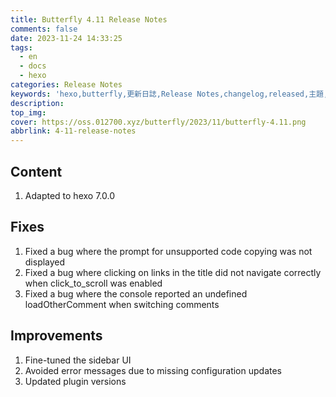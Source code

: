 ```yaml
---
title: Butterfly 4.11 Release Notes
comments: false
date: 2023-11-24 14:33:25
tags:
  - en
  - docs
  - hexo
categories: Release Notes
keywords: 'hexo,butterfly,更新日誌,Release Notes,changelog,released,主題,doc,教程,文件'
description:
top_img:
cover: https://oss.012700.xyz/butterfly/2023/11/butterfly-4.11.png
abbrlink: 4-11-release-notes
---
```


## Content
1. Adapted to hexo 7.0.0

## Fixes
1. Fixed a bug where the prompt for unsupported code copying was not displayed
2. Fixed a bug where clicking on links in the title did not navigate correctly when click_to_scroll was enabled
3. Fixed a bug where the console reported an undefined loadOtherComment when switching comments

## Improvements
1. Fine-tuned the sidebar UI
2. Avoided error messages due to missing configuration updates
3. Updated plugin versions
